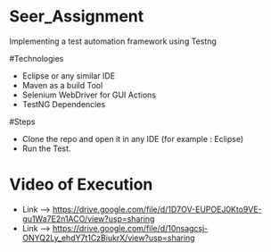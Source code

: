 # Seer_Assignment
Implementing a test automation framework using Testng 


#Technologies
* Eclipse or any similar IDE
* Maven as a build Tool
* Selenium WebDriver for GUI Actions
* TestNG Dependencies


#Steps

* Clone the repo and open it in any IDE (for example : Eclipse)
* Run the Test.

# Video of Execution
* Link --> https://drive.google.com/file/d/1D7OV-EUPOEJ0Kto9VE-gu1Wa7E2n1ACO/view?usp=sharing
* Link --> https://drive.google.com/file/d/10nsagcsj-ONYQ2Ly_ehdY7t1CzBiukrX/view?usp=sharing
